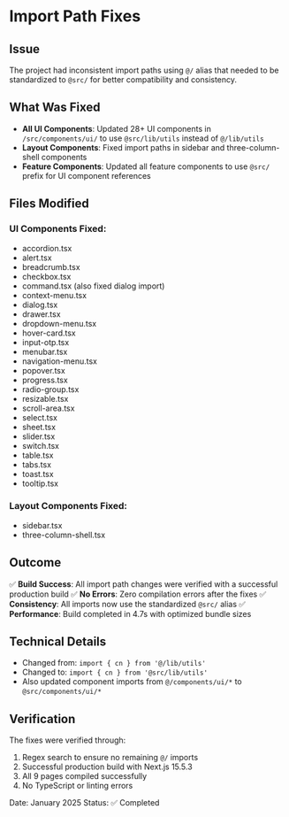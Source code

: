 # Import Path Fixes

## Issue
The project had inconsistent import paths using `@/` alias that needed to be standardized to `@src/` for better compatibility and consistency.

## What Was Fixed
- **All UI Components**: Updated 28+ UI components in `/src/components/ui/` to use `@src/lib/utils` instead of `@/lib/utils`
- **Layout Components**: Fixed import paths in sidebar and three-column-shell components
- **Feature Components**: Updated all feature components to use `@src/` prefix for UI component references

## Files Modified
### UI Components Fixed:
- accordion.tsx
- alert.tsx
- breadcrumb.tsx
- checkbox.tsx
- command.tsx (also fixed dialog import)
- context-menu.tsx
- dialog.tsx
- drawer.tsx
- dropdown-menu.tsx
- hover-card.tsx
- input-otp.tsx
- menubar.tsx
- navigation-menu.tsx
- popover.tsx
- progress.tsx
- radio-group.tsx
- resizable.tsx
- scroll-area.tsx
- select.tsx
- sheet.tsx
- slider.tsx
- switch.tsx
- table.tsx
- tabs.tsx
- toast.tsx
- tooltip.tsx

### Layout Components Fixed:
- sidebar.tsx
- three-column-shell.tsx

## Outcome
✅ **Build Success**: All import path changes were verified with a successful production build
✅ **No Errors**: Zero compilation errors after the fixes
✅ **Consistency**: All imports now use the standardized `@src/` alias
✅ **Performance**: Build completed in 4.7s with optimized bundle sizes

## Technical Details
- Changed from: `import { cn } from '@/lib/utils'`
- Changed to: `import { cn } from '@src/lib/utils'`
- Also updated component imports from `@/components/ui/*` to `@src/components/ui/*`

## Verification
The fixes were verified through:
1. Regex search to ensure no remaining `@/` imports
2. Successful production build with Next.js 15.5.3
3. All 9 pages compiled successfully
4. No TypeScript or linting errors

Date: January 2025
Status: ✅ Completed